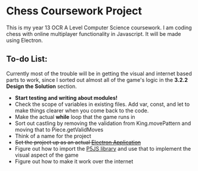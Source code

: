 # Chess Coursework Project
This is my year 13 OCR A Level Computer Science coursework. I am coding chess with online multiplayer functionality in Javascript. It will be made using Electron.
## To-do List:
Currently most of the trouble will be in getting the visual and internet based parts to work, since I sorted out almost all of the game's logic in the **3.2.2 Design the Solution** section.
* **Start testing and writing about modules!**
* Check the scope of variables in existing files. Add var, const, and let to make things clearer when you come back to the code.
* Make the actual **while** loop that the game runs in
* Sort out castling by removing the validation from King.movePattern and moving that to Piece.getValidMoves
* Think of a name for the project
* ~~Set the project up as an actual [Electron Application](https://www.electronjs.org/)~~
* Figure out how to import the [P5JS library](p5js.org) and use that to implement the visual aspect of the game
* Figure out how to make it work over the internet
